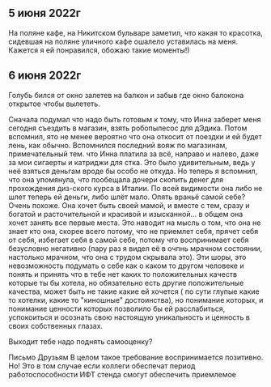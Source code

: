 ## 5 июня 2022г

На поляне кафе, на Никитском бульваре заметил, что какая то красотка, сидевшая на поляне уличного кафе ошалело
уставилась на меня. Кажется я ей понравился, обожаю такие моменты!)

## 6 июня 2022г

Голубь бился от окно залетев на балкон и забыв где окно балокона открытое чтобы вылететь.

Сначала подумал что надо быть готовым к тому, что Инна заберет меня сегодня съездить в магазин, взять робопылесос для
дЭдика. Потом вспомнил, ято не менее вероятно что она откосит от поездки и ей будет лень, как обычно. Вспомнился
последний вояж по магазинам, примечательный тем. что Инна платила за всё, направо и налево, даже за мои сигаерты и
катриджи для стка. Это было удивительным, ведь у неё взяться деньгам вроде бы особо не откуда. Но теперь я вспомнил, что
она упомянула, что пообещала дочери скопить денег для прохождения диз-ского курса в Италии. По всей видимости она либо
не шлет теперь ей деньги, либо шлёт мало. Опять враньё самой себе? Очень похоже. Она хочет быть своей мамой, и вместе с
тем, сразу и богатой и расточительной и красивой и изысканной... в общем она хочет занять все первые места. Это наводит
на мысль о том, что она не знает кто она, скорее всего потому, что не приемлет себя, прячет себя от себя, избегает себя
в самой себе, потому что воспринимает себя безусловно негативно (пару раз я видел её в очпнь мрачном состоянии,
настолько мрачном, что она с трудом скрывала это). Эти шоры, это невозможность подумать о себе как о каком то другом
человеке и понять и принять что в тебе нет каких то положительных качеств которые ты бы хотела, но обязательно есть 
другие положительные качества, может быть не такие какие ей хочется ( по сути глупые какие то хотелки, какие то "киношные"
достоинства), но понимание которых, и понимание ценности которых позволило бы ей расслабиться,
успокоиться и осознать свою настоящую уникальность и ценность в своих собственных глазах.

Выходит тебе надо поднять самооценку?

Письмо Друзьям
В целом такое требование воспринимается позитивно. Но! Это в том случае если коллеги обеспечат период работоспособности
ИФТ стенда смогут обеспечить приемлемое 